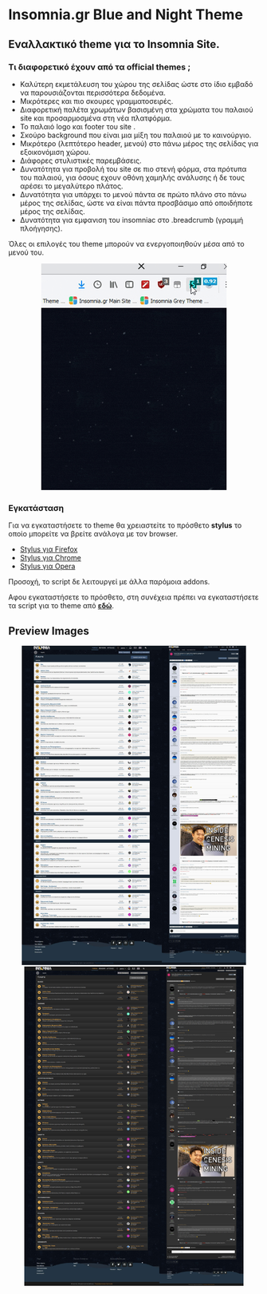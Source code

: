 # Insomnia.gr Blue and Night Theme

## Εναλλακτικό theme για το Insomnia Site.

### Τι διαφορετικό έχουν από τα official themes ;

* Καλύτερη εκμετάλευση του χώρου της σελίδας ώστε στο ίδιο εμβαδό να παρουσιάζονται περισσότερα δεδομένα.
* Μικρότερες και πιο σκουρες γραμματοσειρές.
* Διαφορετική παλέτα χρωμάτων βασισμένη στα χρώματα του παλαιού site και προσαρμοσμένα στη νέα πλατφόρμα.
* Το παλαιό logo και footer του site .
* Σκούρο background που είναι μια μίξη του παλαιού με το καινούργιο.
* Μικρότερο (λεπτότερο header, μενού) στο πάνω μέρος της σελίδας για εξοικονόμιση χώρου.
* Διάφορες στυλιστικές παρεμβάσεις.
* Δυνατότητα για προβολή του site σε πιο στενή φόρμα, στα πρότυπα του παλαιού, για όσους εχουν οθόνη χαμηλής ανάλυσης ή δε τους αρέσει το μεγαλύτερο πλάτος.
* Δυνατότητα για υπάρχει το μενού πάντα σε πρώτο πλάνο στο πάνω μέρος της σελίδας, ώστε να είναι πάντα προσβάσιμο από οποιδήποτε μέρος της σελίδας.
* Δυνατότητα για εμφανιση του insomniac στο .breadcrumb (γραμμή πλοήγησης).

Όλες οι επιλογές του theme μπορούν να ενεργοποιηθούν μέσα από το μενού του.

<p align="center">
  <img src="/images/menu.gif"/>
</p>

### Εγκατάσταση

Για να εγκαταστήσετε το theme θα χρειαστεiτε το πρόσθετο **stylus** το οποίο μπορείτε να βρείτε ανάλογα με τον browser. 
* [Stylus για Firefox](https://addons.mozilla.org/en-US/firefox/addon/styl-us/)
* [Stylus για Chrome](https://chrome.google.com/webstore/detail/stylus/clngdbkpkpeebahjckkjfobafhncgmne)
* [Stylus για Opera](https://addons.opera.com/en-gb/extensions/details/stylus/?display=en)

Προσοχή, το script δε λειτουργεί με άλλα παρόμοια addons.

Αφου εγκαταστήσετε το πρόσθετο, στη συνέχεια πρέπει να εγκαταστήσετε τα script για το theme από [**εδώ**](https://github.com/panoc/Insomnia.gr-Blue-and-Night-Theme/raw/master/script/Insomnia.gr%20Blue%20and%20Night%20Theme.user.css).

## Preview Images

<p align="center">
  <img src="/images/blue1.jpg" height="640"><img src="/images/blue2.jpg" height="640"><img src="/images/dark1.jpg" height="640"><img src="/images/dark2.jpg" height="640">
</p>
